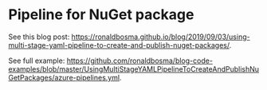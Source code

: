 # Pipeline for NuGet package

See this blog post: https://ronaldbosma.github.io/blog/2019/09/03/using-multi-stage-yaml-pipeline-to-create-and-publish-nuget-packages/.

See full example: https://github.com/ronaldbosma/blog-code-examples/blob/master/UsingMultiStageYAMLPipelineToCreateAndPublishNuGetPackages/azure-pipelines.yml.